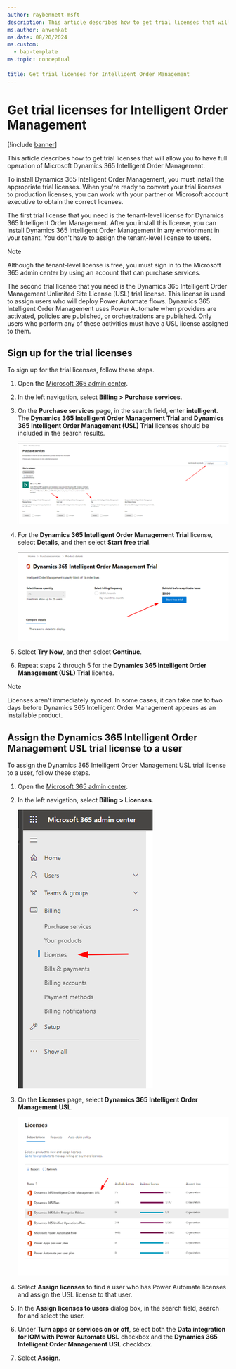 ```yaml
---
author: raybennett-msft
description: This article describes how to get trial licenses that will allow you to have full operation of Microsoft Dynamics 365 Intelligent Order Management.
ms.author: anvenkat
ms.date: 08/20/2024
ms.custom: 
  - bap-template
ms.topic: conceptual

title: Get trial licenses for Intelligent Order Management
---
```

# Get trial licenses for Intelligent Order Management

[!include [banner](includes/banner.md)]

This article describes how to get trial licenses that will allow you to have full operation of Microsoft Dynamics 365 Intelligent Order Management.

To install Dynamics 365 Intelligent Order Management, you must install the appropriate trial licenses. When you're ready to convert your trial licenses to production licenses, you can work with your partner or Microsoft account executive to obtain the correct licenses.

The first trial license that you need is the tenant-level license for Dynamics 365 Intelligent Order Management. After you install this license, you can install Dynamics 365 Intelligent Order Management in any environment in your tenant. You don't have to assign the tenant-level license to users.

> [!NOTE]
> Although the tenant-level license is free, you must sign in to the Microsoft 365 admin center by using an account that can purchase services.

The second trial license that you need is the Dynamics 365 Intelligent Order Management Unlimited Site License (USL) trial license. This license is used to assign users who will deploy Power Automate flows. Dynamics 365 Intelligent Order Management uses Power Automate when providers are activated, policies are published, or orchestrations are published. Only users who perform any of these activities must have a USL license assigned to them.

## Sign up for the trial licenses

To sign up for the trial licenses, follow these steps.

1. Open the [Microsoft 365 admin center](https://admin.microsoft.com).
1. In the left navigation, select **Billing \> Purchase services**.
1. On the **Purchase services** page, in the search field, enter **intelligent**. The **Dynamics 365 Intelligent Order Management Trial** and **Dynamics 365 Intelligent Order Management (USL) Trial** licenses should be included in the search results.

    ![Licenses in the search results on the Purchase services page.](./media/licensing-iom2.png)

1. For the **Dynamics 365 Intelligent Order Management Trial** license, select **Details**, and then select **Start free trial**.

    ![Start free trial button.](./media/licensing-iom3.png)

1. Select **Try Now**, and then select **Continue**.
1. Repeat steps 2 through 5 for the **Dynamics 365 Intelligent Order Management (USL) Trial** license.

> [!NOTE]
> Licenses aren't immediately synced. In some cases, it can take one to two days before Dynamics 365 Intelligent Order Management appears as an installable product.

## Assign the Dynamics 365 Intelligent Order Management USL trial license to a user

To assign the Dynamics 365 Intelligent Order Management USL trial license to a user, follow these steps.

1. Open the [Microsoft 365 admin center](https://admin.microsoft.com).
1. In the left navigation, select **Billing \> Licenses**.

    ![Billing > Licenses in the left navigation in the Microsoft 365 admin center.](./media/licensing-iom4.png)

1. On the **Licenses** page, select **Dynamics 365 Intelligent Order Management USL**.

    ![Dynamics 365 Intelligent Order Management USL on the Licenses page.](./media/licensing-iom5.png)

1. Select **Assign licenses** to find a user who has Power Automate licenses and assign the USL license to that user.
1. In the **Assign licenses to users** dialog box, in the search field, search for and select the user.
1. Under **Turn apps or services on or off**, select both the **Data integration for IOM with Power Automate USL** checkbox and the **Dynamics 365 Intelligent Order Management USL** checkbox.
1. Select **Assign**.


